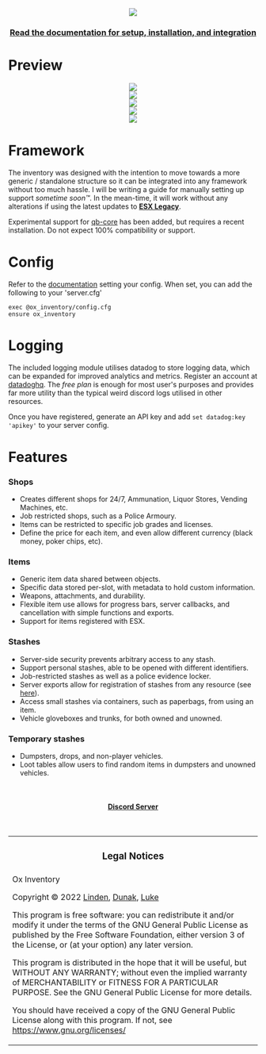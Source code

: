 <div align='center'><img src='https://cdn.discordapp.com/attachments/687859445958443048/1160060962615853117/image.png?ex=653349f6&is=6520d4f6&hm=b3476e301e4b18d7bc81e58fe502c947f8a0734ca3c35ba99f4449742da92c3b&'/></div>

<div align='center'><h3><a href='https://overextended.github.io/docs/ox_inventory/'>Read the documentation for setup, installation, and integration</a></h3></div>

# Preview
<div align='center'><img src='https://cdn.discordapp.com/attachments/687859445958443048/1160060808705884280/image.png?ex=653349d1&is=6520d4d1&hm=e8dad6f96fde2dbf264560b91ffb500c5b8b73db10c898169a227c642249aa98&'/></div>
<div align='center'><img src='https://cdn.discordapp.com/attachments/687859445958443048/1160060652942020678/image.png?ex=653349ac&is=6520d4ac&hm=dfff8915fd1a87bdb5d3a891e9abde65de3eb2548955c5cf22befd645bd4586a&'/></div>
<div align='center'><img src='https://cdn.discordapp.com/attachments/687859445958443048/1160061527009796096/image.png?ex=65334a7c&is=6520d57c&hm=79011e9dc93163c6a2a0b3f1a6a353fa9917b7d671b6d9154c22df306609614a&'/></div>
<div align='center'><img src='https://cdn.discordapp.com/attachments/687859445958443048/1160061527009796096/image.png?ex=65334a7c&is=6520d57c&hm=79011e9dc93163c6a2a0b3f1a6a353fa9917b7d671b6d9154c22df306609614a&'/></div>
<div align='center'><img src='https://cdn.discordapp.com/attachments/687859445958443048/1160057041520443422/image.png?ex=6533464f&is=6520d14f&hm=f70dd91246fa6078d6787805854f73b76d3626e19bc502a46f6a26e6c5f12e9f&'/></div>

# Framework

The inventory was designed with the intention to move towards a more generic / standalone structure so it can be integrated into any framework without too much hassle. I will be writing a guide for manually setting up support _sometime soon™_. In the mean-time, it will work without any alterations if using the latest updates to **[ESX Legacy](https://github.com/esx-framework/esx-legacy)**.

Experimental support for [qb-core](https://github.com/qbcore-framework/qb-core) has been added, but requires a recent installation. Do not expect 100% compatibility or support.

# Config

Refer to the [documentation](https://overextended.github.io/docs/ox_inventory/) setting your config.
When set, you can add the following to your 'server.cfg'

```
exec @ox_inventory/config.cfg
ensure ox_inventory
```

# Logging

The included logging module utilises datadog to store logging data, which can be expanded for improved analytics and metrics. Register an account at [datadoghq](https://www.datadoghq.com/).
The _free plan_ is enough for most user's purposes and provides far more utility than the typical weird discord logs utilised in other resources.

Once you have registered, generate an API key and add `set datadog:key 'apikey'` to your server config.

# Features

### Shops

- Creates different shops for 24/7, Ammunation, Liquor Stores, Vending Machines, etc.
- Job restricted shops, such as a Police Armoury.
- Items can be restricted to specific job grades and licenses.
- Define the price for each item, and even allow different currency (black money, poker chips, etc).

### Items

- Generic item data shared between objects.
- Specific data stored per-slot, with metadata to hold custom information.
- Weapons, attachments, and durability.
- Flexible item use allows for progress bars, server callbacks, and cancellation with simple functions and exports.
- Support for items registered with ESX.

### Stashes

- Server-side security prevents arbitrary access to any stash.
- Support personal stashes, able to be opened with different identifiers.
- Job-restricted stashes as well as a police evidence locker.
- Server exports allow for registration of stashes from any resource (see [here](https://github.com/overextended/ox_inventory_examples/blob/main/server.lua)).
- Access small stashes via containers, such as paperbags, from using an item.
- Vehicle gloveboxes and trunks, for both owned and unowned.

### Temporary stashes

- Dumpsters, drops, and non-player vehicles.
- Loot tables allow users to find random items in dumpsters and unowned vehicles.

<br><div><h4 align='center'><a href='https://discord.gg/hmcmv3P7YW'>Discord Server</a></h4></div><br>

<table><tr><td><h3 align='center'>Legal Notices</h2></tr></td>
<tr><td>
Ox Inventory

Copyright © 2022 [Linden](https://github.com/thelindat), [Dunak](https://github.com/dunak-debug), [Luke](https://github.com/LukeWasTakenn)

This program is free software: you can redistribute it and/or modify
it under the terms of the GNU General Public License as published by
the Free Software Foundation, either version 3 of the License, or
(at your option) any later version.

This program is distributed in the hope that it will be useful,
but WITHOUT ANY WARRANTY; without even the implied warranty of
MERCHANTABILITY or FITNESS FOR A PARTICULAR PURPOSE. See the
GNU General Public License for more details.

You should have received a copy of the GNU General Public License
along with this program.
If not, see <https://www.gnu.org/licenses/>

</td></tr></table>

